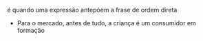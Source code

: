 é quando uma expressão antepóem a frase de ordem direta

- Para o mercado, antes de tudo, a criança é um consumidor em formação